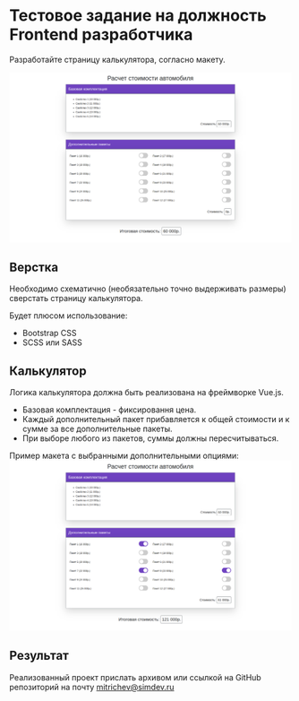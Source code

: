 # Тестовое задание на должность Frontend разработчика

Разработайте страницу калькулятора, согласно макету.

![макет](maket.png)

## Верстка
Необходимо схематично (необязательно точно выдерживать размеры) сверстать страницу калькулятора.

Будет плюсом использование:
- Bootstrap CSS
- SCSS или SASS

## Калькулятор
Логика калькулятора должна быть реализована на фреймворке Vue.js.
- Базовая комплектация - фиксировання цена.
- Каждый дополнительный пакет прибавляется к общей стоимости и к сумме за все дополнительные пакеты.
- При выборе любого из пакетов, суммы должны пересчитываться.

Пример макета с выбранными дополнительными опциями:
![макет](maket-example.png)

## Результат
Реализованный проект прислать архивом или ссылкой на GitHub репозиторий на почту [mitrichev@simdev.ru](mailto:mitrichev@simdev.ru)